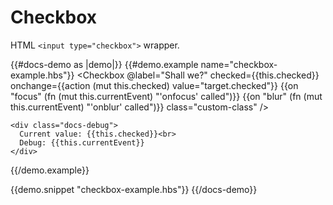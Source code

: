 # Checkbox

HTML `<input type="checkbox">` wrapper.

{{#docs-demo as |demo|}}
  {{#demo.example name="checkbox-example.hbs"}}
    <Checkbox
      @label="Shall we?"
      checked={{this.checked}}
      onchange={{action (mut this.checked) value="target.checked"}}
      {{on "focus" (fn (mut this.currentEvent) "'onfocus' called")}}
      {{on "blur" (fn (mut this.currentEvent) "'onblur' called")}}
      class="custom-class" 
    />

    <div class="docs-debug">
      Current value: {{this.checked}}<br>
      Debug: {{this.currentEvent}}
    </div>
  {{/demo.example}}

  {{demo.snippet "checkbox-example.hbs"}}
{{/docs-demo}}
